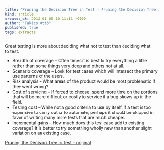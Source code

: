 ```yaml
---
title: "Pruning the Decision Tree in Test - Pruning the Decision Tree in Test"
kind: article
created_at: 2012-01-05 10:11:11 +0000
author: "Takács Ottó"
published: true
tags: extracts
---
```

Great testing is more about deciding what not to test than deciding what to test.

- Breadth of coverage – Often times it is best to try everything a little rather than some things very deep and others not at all. 
- Scenario coverage – Look for test cases which will intersect the primary use patterns of the users. 
- Risk analysis – What areas of the product would be most problematic if they went wrong?
- Cost of servicing – If forced to choose, spend more time on the portions that will be more difficult or costly to service if a bug shows up in the field.
- Testing cost – While not a good criteria to use by itself, if a test is too expensive to carry out or to automate, perhaps it should be skipped in favor of writing many more tests that are much cheaper. 
- Incremental gains – How much does this test case add to existing coverage? It is better to try something wholly new than another slight variation on an existing case. 

<!--break-->

[Pruning the Decision Tree in Test - original](http://blogs.msdn.com/b/steverowe/archive/2011/09/28/pruning-the-decision-tree-in-test.aspx)

<div class='old-comments'></div>